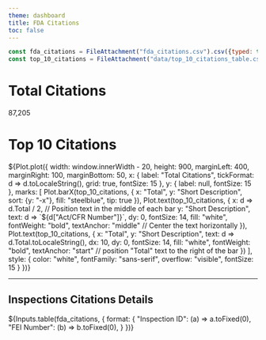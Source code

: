 ```yaml
---
theme: dashboard
title: FDA Citations
toc: false
---
```


<!-- Load and transform the data -->

```js
const fda_citations = FileAttachment("fda_citations.csv").csv({typed: true});
const top_10_citations = FileAttachment("data/top_10_citations_table.csv").csv({typed: true});
```
<div class="grid grid-cols-3">
  <div class="card"><h1>Total Citations</h1>87,205</div>
</div>

<div class="card">
  <h1>Top 10 Citations</h1>
  ${Plot.plot({
  width: window.innerWidth - 20,
  height: 900,
  marginLeft: 400,
  marginRight: 100,
  marginBottom: 50,
  x: {
    label: "Total Citations",
    tickFormat: d => d.toLocaleString(),
    grid: true,
    fontSize: 15
  },
  y: {
    label: null,
    fontSize: 15
  },
  marks: [
    Plot.barX(top_10_citations, {
      x: "Total",
      y: "Short Description",
      sort: {y: "-x"},
      fill: "steelblue",
      tip: true
    }),
    Plot.text(top_10_citations, {
      x: d => d.Total / 2, // Position text in the middle of each bar
      y: "Short Description",
      text: d => `${d["Act/CFR Number"]}`,
      dy: 0,
      fontSize: 14,
      fill: "white",
      fontWeight: "bold",
      textAnchor: "middle" // Center the text horizontally
    }),
    Plot.text(top_10_citations, {
      x: "Total",
      y: "Short Description",
      text: d => d.Total.toLocaleString(),
      dx: 10,
      dy: 0,
      fontSize: 14,
      fill: "white",
      fontWeight: "bold",
      textAnchor: "start" // position "Total" text to the right of the bar
    })
  ],
  style: {
    color: "white",
    fontFamily: "sans-serif",
    overflow: "visible",
    fontSize: 15
  }
})}
</div>

---

## Inspections Citations Details
<div class="card">
  ${Inputs.table(fda_citations, {
    format: {
      "Inspection ID": (a) => a.toFixed(0),
      "FEI Number": (b) => b.toFixed(0),
    }
  })}
</div>